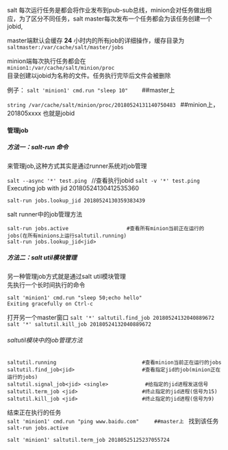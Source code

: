 salt 每次运行任务是都会将作业发布到pub-sub总线，minion会对任务做出相应，为了区分不同任务，salt master每次发布一个任务都会为该任务创建一个jobid,


master端默认会缓存 **24** 小时内的所有job的详细操作，缓存目录为   
`saltmaster:/var/cache/salt/master/jobs`

minion端每次执行任务都会在     
`minion1:/var/cache/salt/minion/proc`  
目录创建以jobid为名称的文件。任务执行完毕后文件会被删除

例子： 
`salt 'minion1' cmd.run "sleep 10"    `                ##master上

`string /var/cache/salt/minion/proc/20180524131140750483 `   ##minion上，201805xxxx 也就是jobid


####  管理job
#####  方法一：salt-run 命令  
来管理job,这种方式其实是通过runner系统对job管理  

`salt --async '*' test.ping `                  //查看执行jobid
`salt -v '*' test.ping  `                      
Executing job with jid 20180524130412535360

`salt-run jobs.lookup_jid 20180524130359383439`

salt runner中的job管理方法  
```
salt-run jobs.active                   #查看所有minion当前正在运行的jobs(在所有minions上运行saltutil.running)  
salt-run jobs.lookup_jid<jid>
```


#####  方法二：salt util模块管理
另一种管理job方式就是通过salt util模块管理  
先执行一个长时间执行的命令   
```
salt 'minion1' cmd.run "sleep 50;echo hello"   
Exiting gracefully on Ctrl-c
```

打开另一个master窗口 
`salt '*' saltutil.find_job 20180524132040889672`
`salt '*' saltutil.kill_job 20180524132040889672`

######  saltutil模块中的job管理方法

```
saltutil.running                            #查看minion当前正在运行的jobs  
saltutil.find_job<jid>                      #查看指定jid的job(minion正在运行的jobs)  
saltutil.signal_job<jid> <single>            #给指定的jid进程发送信号  
saltutil.term_job <jid>                     #终止指定的jid进程(信号为15)  
saltutil.kill_job <jid>                     #终止指定的jid进程(信号为9)  
```
结束正在执行的任务    
`salt 'minion1' cmd.run "ping www.baidu.com"     ##master上 `
找到该任务  
`salt-run jobs.active   ` 
    
`salt 'minion1' saltutil.term_job 20180525125237055724 `
